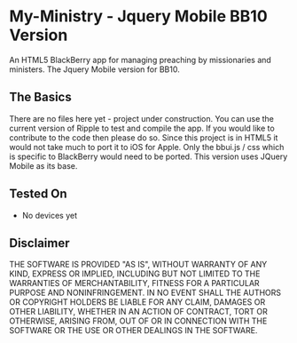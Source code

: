 My-Ministry - Jquery Mobile BB10 Version
========================================

An HTML5 BlackBerry app for managing preaching by missionaries and ministers.  The Jquery Mobile version for BB10.

## The Basics
There are no files here yet - project under construction.
You can use the current version of Ripple to test and compile the app.  If you would like to contribute to the code then please do so.  Since this project is in HTML5 it would not take much to port it to iOS for Apple.  Only the bbui.js / css which is specific to BlackBerry would need to be ported.  This version uses JQuery Mobile as its base.

## Tested On

* No devices yet

## Disclaimer
THE SOFTWARE IS PROVIDED "AS IS", WITHOUT WARRANTY OF ANY KIND, EXPRESS OR IMPLIED, INCLUDING BUT NOT LIMITED TO THE WARRANTIES OF MERCHANTABILITY, FITNESS FOR A PARTICULAR PURPOSE AND NONINFRINGEMENT. IN NO EVENT SHALL THE AUTHORS OR COPYRIGHT HOLDERS BE LIABLE FOR ANY CLAIM, DAMAGES OR OTHER LIABILITY, WHETHER IN AN ACTION OF CONTRACT, TORT OR OTHERWISE, ARISING FROM, OUT OF OR IN CONNECTION WITH THE SOFTWARE OR THE USE OR OTHER DEALINGS IN THE SOFTWARE.
